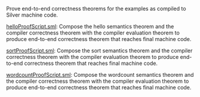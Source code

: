 Prove end-to-end correctness theorems for the examples as compiled to
Silver machine code.

[helloProofScript.sml](helloProofScript.sml):
Compose the hello semantics theorem and the compiler correctness
theorem with the compiler evaluation theorem to produce end-to-end
correctness theorem that reaches final machine code.

[sortProofScript.sml](sortProofScript.sml):
Compose the sort semantics theorem and the compiler correctness
theorem with the compiler evaluation theorem to produce end-to-end
correctness theorem that reaches final machine code.

[wordcountProofScript.sml](wordcountProofScript.sml):
Compose the wordcount semantics theorem and the compiler correctness
theorem with the compiler evaluation theorem to produce end-to-end
correctness theorem that reaches final machine code.
